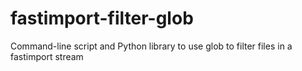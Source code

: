 fastimport-filter-glob
======================

Command-line script and Python library to use glob to filter files in a fastimport stream
